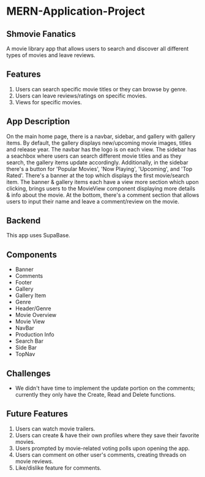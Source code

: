 # MERN-Application-Project

## Shmovie Fanatics

A movie library app that allows users to search and discover all different types of movies and leave reviews. 

## Features

1. Users can search specific movie titles or they can browse by genre. 
2. Users can leave reviews/ratings on specific movies. 
3. Views for specific movies.

## App Description

On the main home page, there is a navbar, sidebar, and gallery with gallery items. By default, the gallery displays new/upcoming movie images, titles and release year. The navbar has the logo is on each view. The sidebar has a seachbox where users can search different movie titles and as they search, the gallery items update accordingly. Additionally, in the sidebar there's a button for 'Popular Movies', 'Now Playing', 'Upcoming', and 'Top Rated'. There's a banner at the top which displays the first movie/search item. The banner & gallery items each have a view more section which upon clicking, brings users to the MovieView component displaying more details & info about the movie. At the bottom, there's a comment section that allows users to input their name and leave a comment/review on the movie.

## Backend
This app uses SupaBase. 

## Components

- Banner
- Comments
- Footer
- Gallery
- Gallery Item
- Genre
- Header/Genre
- Movie Overview
- Movie View
- NavBar
- Production Info
- Search Bar
- Side Bar
- TopNav


## Challenges
- We didn't have time to implement the update portion on the comments; currently they only have the Create, Read and Delete functions. 

## Future Features
1. Users can watch movie trailers. 
2. Users can create & have their own profiles where they save their favorite movies. 
3. Users prompted by movie-related voting polls upon opening the app. 
4. Users can comment on other user's comments, creating threads on movie reviews.
5. Like/dislike feature for comments.
